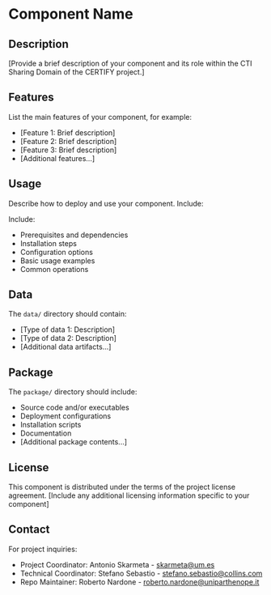 # Component Name

## Description

[Provide a brief description of your component and its role within the CTI Sharing Domain of the CERTIFY project.]

## Features

List the main features of your component, for example:
- [Feature 1: Brief description]
- [Feature 2: Brief description]
- [Feature 3: Brief description]
- [Additional features...]

## Usage

Describe how to deploy and use your component. Include:


Include:
- Prerequisites and dependencies
- Installation steps
- Configuration options
- Basic usage examples
- Common operations

## Data

The `data/` directory should contain:
- [Type of data 1: Description]
- [Type of data 2: Description]
- [Additional data artifacts...]

## Package

The `package/` directory should include:
- Source code and/or executables
- Deployment configurations
- Installation scripts
- Documentation
- [Additional package contents...]

## License

This component is distributed under the terms of the project license agreement.
[Include any additional licensing information specific to your component]

## Contact

For project inquiries:
- Project Coordinator: Antonio Skarmeta - skarmeta@um.es
- Technical Coordinator: Stefano Sebastio - stefano.sebastio@collins.com
- Repo Maintainer: Roberto Nardone - roberto.nardone@uniparthenope.it